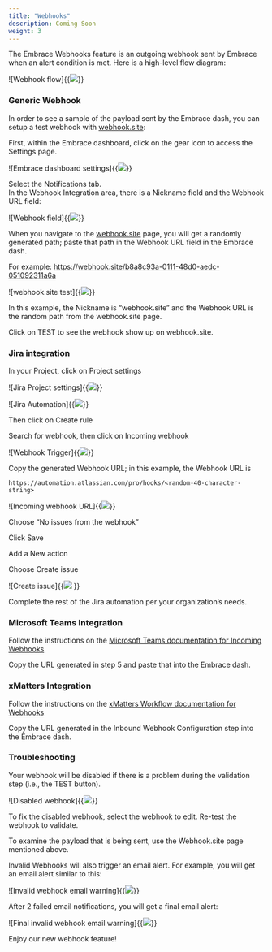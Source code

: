 ```yaml
---
title: "Webhooks"
description: Coming Soon
weight: 3
---
```

The Embrace Webhooks feature is an outgoing webhook sent by Embrace  when an alert condition is met. Here is a high-level flow diagram: 




![Webhook flow]{{<image src="/docs/images/webhooks/image1.png" caption="webhook flow">}}


<h3>Generic Webhook</h3>


In order to see a sample of the payload sent by the Embrace dash, you can setup a test webhook with [webhook.site](https://webhook.site/):

First, within the Embrace dashboard, click on the gear icon to access the Settings page. 




![Embrace dashboard settings]{{<image src="/docs/images/webhooks/image2.png" caption="dashboard settings">}}


Select the Notifications tab.  \
In the Webhook Integration area, there is a Nickname field and the Webhook URL field: 




![Webhook field]{{<image src="/docs/images/webhooks/image3.png" caption="webhook field">}}


When you navigate to the [webhook.site](https://webhook.site/) page, you will get a randomly generated path; paste that path in the Webhook URL field in the Embrace dash. 

For example:  https://webhook.site/b8a8c93a-0111-48d0-aedc-051092311a6a




![webhook.site test]{{<image src="/docs/images/webhooks/image4.png" caption="webhook.site test">}}


In this example, the Nickname is “webhook.site” and the Webhook URL is the random path from the webhook.site page. 

Click on TEST to see the webhook show up on webhook.site. 

<h3>Jira integration</h3>


In your Project, click on Project settings 




![Jira Project settings]{{<image src="/docs/images/webhooks/image5.png" caption="Jira Project Settings">}}






![Jira Automation]{{<image src="/docs/images/webhooks/image6.png" caption="Jira Automation">}}

Then click on Create rule 

Search for webhook, then click on Incoming webhook 




![Webhook Trigger]{{<image src="/docs/images/webhooks/image7.png" caption="Webhook Trigger">}}


Copy the generated Webhook URL; in this example, the Webhook URL is 


```
https://automation.atlassian.com/pro/hooks/<random-40-character-string>
```






![Incoming webhook URL]{{<image src="/docs/images/webhooks/image8.png" caption="Incoming webhook URL">}}


Choose “No issues from the webhook” 

Click Save 

Add a New action 

Choose Create issue




![Create issue]{{<image src="/docs/images/webhooks/image9.png" caption="Create issue"> }}


Complete the rest of the Jira automation per your organization’s needs. 

<h3>Microsoft Teams Integration </h3>


Follow the instructions on the [Microsoft Teams documentation for Incoming Webhooks](https://docs.microsoft.com/en-us/microsoftteams/platform/webhooks-and-connectors/how-to/add-incoming-webhook)

Copy the URL generated in step 5 and paste that into the Embrace dash. 

<h3>xMatters Integration</h3>


Follow the instructions on the [xMatters Workflow documentation for Webhooks](https://help.xmatters.com/integrations/other/webhooks.htm?cshid=Webhook)

Copy the URL generated in the Inbound Webhook Configuration step into the Embrace dash. 

<h3>Troubleshooting</h3>


Your webhook will be disabled if there is a problem during the validation step (i.e., the TEST button). 




![Disabled webhook]{{<image src="/docs/images/webhooks/image10.png" caption="Disabled webhook">}}


To fix the disabled webhook, select the webhook to edit. Re-test the webhook to validate. 

To examine the payload that is being sent, use the Webhook.site page mentioned above. 

Invalid Webhooks will also trigger an email alert. For example, you will get an email alert similar to this: 


![Invalid webhook email warning]{{<image src="/docs/images/webhooks/image11.png" caption="Invalid webhook email warning">}}
 

After 2 failed email notifications, you will get a final email alert: 



![Final invalid webhook email warning]{{<image src="/docs/images/webhooks/image12.png" caption="Final webhook email warning">}}


Enjoy our new webhook feature!
